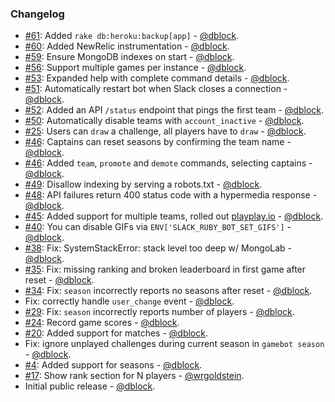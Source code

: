 ### Changelog

* [#61](https://github.com/dblock/slack-gamebot/issues/61): Added `rake db:heroku:backup[app]` - [@dblock](https://github.com/dblock).
* [#60](https://github.com/dblock/slack-gamebot/issues/60): Added NewRelic instrumentation - [@dblock](https://github.com/dblock).
* [#59](https://github.com/dblock/slack-gamebot/issues/59): Ensure MongoDB indexes on start - [@dblock](https://github.com/dblock).
* [#56](https://github.com/dblock/slack-gamebot/issues/56): Support multiple games per instance - [@dblock](https://github.com/dblock).
* [#53](https://github.com/dblock/slack-gamebot/issues/53): Expanded help with complete command details - [@dblock](https://github.com/dblock).
* [#51](https://github.com/dblock/slack-gamebot/issues/51): Automatically restart bot when Slack closes a connection - [@dblock](https://github.com/dblock).
* [#52](https://github.com/dblock/slack-gamebot/issues/52): Added an API `/status` endpoint that pings the first team - [@dblock](https://github.com/dblock).
* [#50](https://github.com/dblock/slack-gamebot/issues/50): Automatically disable teams with `account_inactive` - [@dblock](https://github.com/dblock).
* [#25](https://github.com/dblock/slack-gamebot/issues/25): Users can `draw` a challenge, all players have to `draw` - [@dblock](https://github.com/dblock).
* [#46](https://github.com/dblock/slack-gamebot/issues/46): Captains can reset seasons by confirming the team name - [@dblock](https://github.com/dblock).
* [#46](https://github.com/dblock/slack-gamebot/issues/46): Added `team`, `promote` and `demote` commands, selecting captains - [@dblock](https://github.com/dblock).
* [#49](https://github.com/dblock/slack-gamebot/issues/49): Disallow indexing by serving a robots.txt - [@dblock](https://github.com/dblock).
* [#48](https://github.com/dblock/slack-gamebot/issues/48): API failures return 400 status code with a hypermedia response - [@dblock](https://github.com/dblock).
* [#45](https://github.com/dblock/slack-gamebot/pull/45): Added support for multiple teams, rolled out [playplay.io](http://playplay.io) - [@dblock](https://github.com/dblock).
* [#40](https://github.com/dblock/slack-gamebot/issues/40): You can disable GIFs via `ENV['SLACK_RUBY_BOT_SET_GIFS']` - [@dblock](https://github.com/dblock).
* [#38](https://github.com/dblock/slack-gamebot/issues/38): Fix: SystemStackError: stack level too deep w/ MongoLab - [@dblock](https://github.com/dblock).
* [#35](https://github.com/dblock/slack-gamebot/issues/35): Fix: missing ranking and broken leaderboard in first game after reset - [@dblock](https://github.com/dblock).
* [#34](https://github.com/dblock/slack-gamebot/issues/34): Fix: `season` incorrectly reports no seasons after reset - [@dblock](https://github.com/dblock).
* Fix: correctly handle `user_change` event - [@dblock](https://github.com/dblock).
* [#29](https://github.com/dblock/slack-gamebot/issues/29): Fix: `season` incorrectly reports number of players - [@dblock](https://github.com/dblock).
* [#24](https://github.com/dblock/slack-gamebot/issues/24): Record game scores - [@dblock](https://github.com/dblock).
* [#20](https://github.com/dblock/slack-gamebot/issues/20): Added support for matches - [@dblock](https://github.com/dblock).
* Fix: ignore unplayed challenges during current season in `gamebot season` - [@dblock](https://github.com/dblock).
* [#4](https://github.com/dblock/slack-gamebot/issues/4): Added support for seasons - [@dblock](https://github.com/dblock).
* [#17](https://github.com/dblock/slack-gamebot/pull/17): Show rank section for N players - [@wrgoldstein](https://github.com/wrgoldstein).
* Initial public release - [@dblock](https://github.com/dblock).
